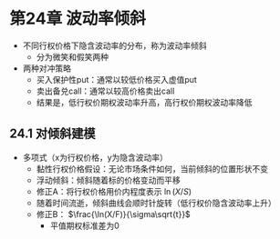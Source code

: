 # 第24章 波动率倾斜

* 不同行权价格下隐含波动率的分布，称为波动率倾斜
  * 分为微笑和假笑两种
* 两种对冲策略
  * 买入保护性put：通常以较低价格买入虚值put
  * 卖出备兑call：通常以较高价格卖出call
  * 结果是，低行权价期权波动率升高，高行权价期权波动率降低

## 24.1 对倾斜建模

* 多项式（x为行权价格，y为隐含波动率）
  * 黏性行权价格假设：无论市场条件如何，当前倾斜的位置形状不变
  * 浮动倾斜：倾斜随着标的价格变动而平移
  * 修正A：将行权价格用价内程度表示 $\ln(X/S)$
  * 随着时间流逝，倾斜曲线会顺时针旋转（低行权价隐含波动率上升）
  * 修正B： $\frac{\ln(X/F)}{\sigma\sqrt{t}}$
    * 平值期权标准差为0